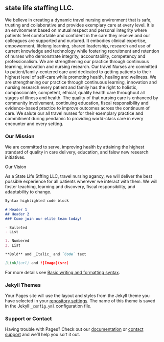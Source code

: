 ## state life staffing LLC.

We believe in creating a dynamic travel nursing environment that is safe, trusting and collaborative and provides exemplary care at every level. It is an environment based on mutual respect and personal integrity where patients feel comfortable and confident in the care they receive and our colleagues are supported and nurtured. It embodies clinical expertise, empowerment, lifelong learning, shared leadership, research and use of current knowledge and technology while fostering recruitment and retention of nurses who demonstrate integrity, accountability, competency and professionalism. We are strengthening our practice through continuous learning, innovation and nursing research. 
Our travel Nurses are committed to patient/family-centered care and dedicated to getting patients to their highest level of self-care while promoting health, healing and wellness. We are strengthening our practice through continuous learning, innovation and nursing research.every patient and family has the right to holistic, compassionate, competent, ethical, quality health care throughout all stages of illness and health. The quality of that nursing care is enhanced by community involvement, continuing education, fiscal responsibility and evidence-based practice to improve outcomes across the continuum of care.
We salute our all travel nurses for their exemplary practice and commitment during pendamic to providing world-class care in every encounter and every setting. 


### Our Mission

We are committed to serve, improving health by attaining the highest standard of quality in care delivery, education, and falow new research initiatives.

Our Vision

As a State Life Stffing LLC, travel nursing agancy, we will deliver the best possible experience for all patients wherever we interact with them. We will foster teaching, learning and discovery, fiscal responsibility, and adaptability to change. 

```markdown
Syntax highlighted code block

# Header 1 
## Header 2
### Come join our elite team today!

- Bulleted
- List

1. Numbered
2. List

**Bold** and _Italic_ and `Code` text

[Link](url) and ![Image](src)
```

For more details see [Basic writing and formatting syntax](https://docs.github.com/en/github/writing-on-github/getting-started-with-writing-and-formatting-on-github/basic-writing-and-formatting-syntax).

### Jekyll Themes

Your Pages site will use the layout and styles from the Jekyll theme you have selected in your [repository settings](https://github.com/nasirax/testwebsite/settings/pages). The name of this theme is saved in the Jekyll `_config.yml` configuration file.

### Support or Contact

Having trouble with Pages? Check out our [documentation](https://docs.github.com/categories/github-pages-basics/) or [contact support](https://support.github.com/contact) and we’ll help you sort it out.
